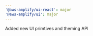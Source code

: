 ```yaml
---
'@aws-amplify/ui-react': major
'@aws-amplify/ui': major
---
```


Added new UI primtives and theming API
